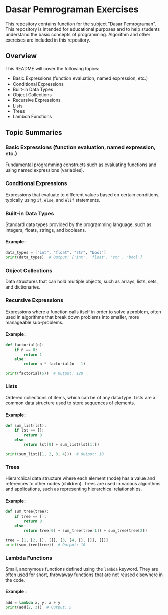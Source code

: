 # Dasar Pemrograman Exercises

This repository contains function for the subject "Dasar Pemrograman". This repository is intended for educational purposes and to help students understand the basic concepts of programming. Algorithm and other exercises are included in this repository.

## Overview

This README will cover the following topics:

- Basic Expressions (function evaluation, named expression, etc.)
- Conditional Expressions
- Built-in Data Types
- Object Collections
- Recursive Expressions
- Lists
- Trees
- Lambda Functions

## Topic Summaries

### Basic Expressions (function evaluation, named expression, etc.)

Fundamental programming constructs such as evaluating functions and using named expressions (variables).

### Conditional Expressions

Expressions that evaluate to different values based on certain conditions, typically using `if`, `else`, and `elif` statements.

### Built-in Data Types

Standard data types provided by the programming language, such as integers, floats, strings, and booleans.

#### Example:

```python
data_types = ["int", "float", "str", "bool"]
print(data_types)  # Output: ['int', 'float', 'str', 'bool']
```

### Object Collections

Data structures that can hold multiple objects, such as arrays, lists, sets, and dictionaries.

### Recursive Expressions

Expressions where a function calls itself in order to solve a problem, often used in algorithms that break down problems into smaller, more manageable sub-problems.

#### Example:

```python
def factorial(n):
    if n == 0:
        return 1
    else:
        return n * factorial(n - 1)

print(factorial(5))  # Output: 120
```

### Lists

Ordered collections of items, which can be of any data type. Lists are a common data structure used to store sequences of elements.

#### Example:

```python
def sum_list(lst):
    if lst == []:
        return 0
    else:
        return lst[0] + sum_list(lst[1:])

print(sum_list([1, 2, 3, 4]))  # Output: 10
```

### Trees

Hierarchical data structure where each element (node) has a value and references to other nodes (children). Trees are used in various algorithms and applications, such as representing hierarchical relationships.

#### Example:

```python
def sum_tree(tree):
    if tree == []:
        return 0
    else:
        return tree[0] + sum_tree(tree[1]) + sum_tree(tree[2])

tree = [1, [2, [], []], [3, [4, [], []], []]]
print(sum_tree(tree))  # Output: 10
```

### Lambda Functions

Small, anonymous functions defined using the `lambda` keyword. They are often used for short, throwaway functions that are not reused elsewhere in the code.

#### Example :

```python
add = lambda x, y: x + y
print(add(2, 3))  # Output: 5
```
